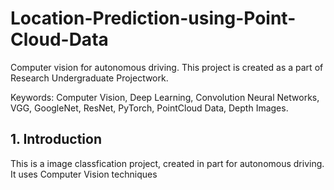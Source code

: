 # Location-Prediction-using-Point-Cloud-Data
Computer vision for autonomous driving.
This project is created as a part of Research Undergraduate Projectwork.

Keywords: Computer Vision, Deep Learning, Convolution Neural Networks, VGG, GoogleNet, ResNet, PyTorch, PointCloud Data, Depth Images.

## 1. Introduction

This is a image classfication project, created in part for autonomous driving. It uses Computer Vision techniques

